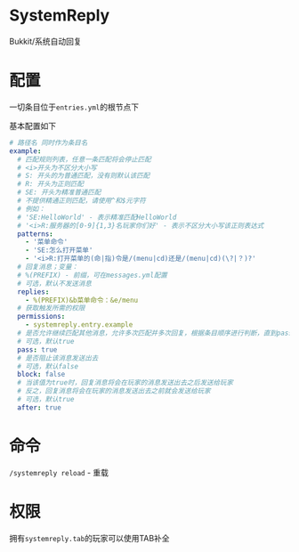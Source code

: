 # SystemReply
Bukkit/系统自动回复

# 配置
一切条目位于`entries.yml`的根节点下

基本配置如下
```yaml
# 路径名 同时作为条目名
example:
  # 匹配规则列表，任意一条匹配将会停止匹配
  # <i>开头为不区分大小写
  # S: 开头的为普通匹配，没有则默认该匹配
  # R: 开头为正则匹配
  # SE: 开头为精准普通匹配
  # 不提供精通正则匹配，请使用^和$元字符
  # 例如：
  # 'SE:HelloWorld' - 表示精准匹配HelloWorld
  # '<i>R:服务器的[0-9]{1,3}名玩家你们好' - 表示不区分大小写该正则表达式
  patterns:
    - '菜单命令'
    - 'SE:怎么打开菜单'
    - '<i>R:打开菜单的(命|指)令是/(menu|cd)还是/(menu|cd)(\?|？)?'
  # 回复消息；变量：
  # %(PREFIX) - 前缀，可在messages.yml配置
  # 可选，默认不发送消息
  replies:
    - %(PREFIX)&b菜单命令：&e/menu
  # 获取触发所需的权限
  permissions:
    - systemreply.entry.example
  # 是否允许继续匹配其他消息，允许多次匹配并多次回复，根据条目顺序进行判断，直到pass为false为止
  # 可选，默认true
  pass: true
  # 是否阻止该消息发送出去
  # 可选，默认false
  block: false
  # 当该值为true时，回复消息将会在玩家的消息发送出去之后发送给玩家
  # 反之，回复消息将会在玩家的消息发送出去之前就会发送给玩家
  # 可选，默认true
  after: true
```

# 命令
`/systemreply reload` - 重载

# 权限
拥有`systemreply.tab`的玩家可以使用TAB补全